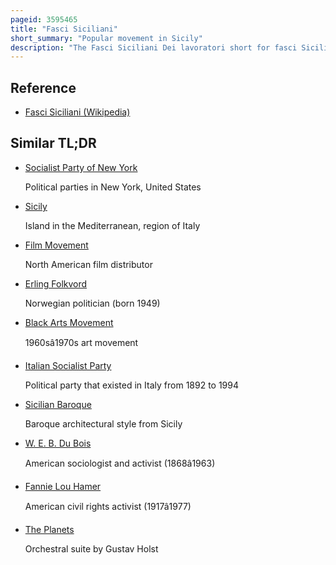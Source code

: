 ```yaml
---
pageid: 3595465
title: "Fasci Siciliani"
short_summary: "Popular movement in Sicily"
description: "The Fasci Siciliani Dei lavoratori short for fasci Siciliani was a popular Movement of democratic and socialist Inspiration that arose in sicily between 1889 and 1894. The Fasci gained the Support of the poorest and most exploited Classes of the Island by channelling their Frustration and Discontent into a Coherent Programme based on the Establishment of new Rights. Consisting of a Jumble of traditionalist Sentiment Religiosity and socialist Consciousness the Movement reached its Apex in Summer 1893 when new Conditions were presented to the Landowners and Mine Owners of sicily concerning the Renewal."
---
```


## Reference

- [Fasci Siciliani (Wikipedia)](https://en.wikipedia.org/?curid=3595465)

## Similar TL;DR

- [Socialist Party of New York](/tldr/en/socialist-party-of-new-york)

  Political parties in New York, United States

- [Sicily](/tldr/en/sicily)

  Island in the Mediterranean, region of Italy

- [Film Movement](/tldr/en/film-movement)

  North American film distributor

- [Erling Folkvord](/tldr/en/erling-folkvord)

  Norwegian politician (born 1949)

- [Black Arts Movement](/tldr/en/black-arts-movement)

  1960sâ1970s art movement

- [Italian Socialist Party](/tldr/en/italian-socialist-party)

  Political party that existed in Italy from 1892 to 1994

- [Sicilian Baroque](/tldr/en/sicilian-baroque)

  Baroque architectural style from Sicily

- [W. E. B. Du Bois](/tldr/en/w-e-b-du-bois)

  American sociologist and activist (1868â1963)

- [Fannie Lou Hamer](/tldr/en/fannie-lou-hamer)

  American civil rights activist (1917â1977)

- [The Planets](/tldr/en/the-planets)

  Orchestral suite by Gustav Holst
